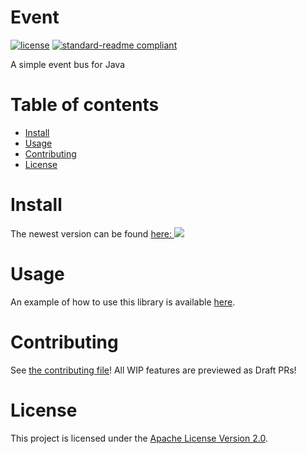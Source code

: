 # Event

[![license](https://img.shields.io/github/license/NatroxMC/Event?style=for-the-badge&color=b2204c)](../LICENSE)
[![standard-readme compliant](https://img.shields.io/badge/readme%20style-standard-brightgreen.svg?style=for-the-badge)](https://github.com/RichardLitt/standard-readme)

A simple event bus for Java

# Table of contents
- [Install](#install)
- [Usage](#usage)
- [Contributing](#contributing)
- [License](#license)

# Install
The newest version can be found [here: ![](https://jitpack.io/v/NatroxMC/Event.svg)](https://jitpack.io/#NatroxMC/Event)

# Usage
An example of how to use this library is available [here](/demo).

# Contributing
See [the contributing file](CONTRIBUTING.md)!
All WIP features are previewed as Draft PRs!

# License
This project is licensed under the [Apache License Version 2.0](../LICENSE).
